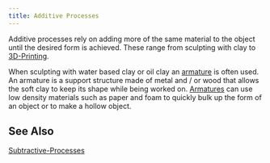 ```yaml
---
title: Additive Processes
---
```


Additive processes rely on adding more of the same material to the object until the desired form is achieved. These range from sculpting with clay to [3D-Printing](../digital-fabrication/3d-printing/3d-printing.md).

When sculpting with water based clay or oil clay an [armature](armature.md) is often used. An armature is a support structure made of metal and / or wood that allows the soft clay to keep its shape while being worked on. [Armatures](armature.md) can use low density materials such as paper and foam to quickly bulk up the form of an object or to make a hollow object.

## See Also

[Subtractive-Processes](subtractive-processes.md)
